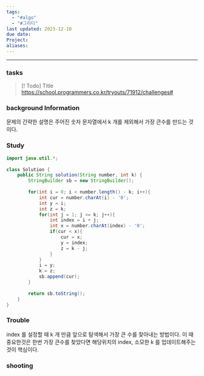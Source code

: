 ```yaml
---
tags:
  - "#algo"
  - "#그리디"
last updated: 2023-12-10
due date: 
Project: 
aliases:
---
```

--- 
### tasks

> [! Todo] Title
> https://school.programmers.co.kr/tryouts/71912/challenges#


### background Information

문제의 간략한  설명은 주어진 숫자 문자열에서 k 개를 제외해서 가장 큰수를 만드는 것이다.



### Study
~~~java
import java.util.*;  
  
class Solution {  
    public String solution(String number, int k) {  
        StringBuilder sb = new StringBuilder();  
  
        for(int i = 0; i < number.length() - k; i++){  
            int cur = number.charAt(i) - '0';  
            int y = i;  
            int z = k;  
            for(int j = 1; j <= k; j++){  
                int index = i + j;  
                int x = number.charAt(index) - '0';  
                if(cur < x){  
                    cur = x;  
                    y = index;  
                    z = k - j;  
                }  
            }  
            i = y;  
            k = z;  
            sb.append(cur);  
        }  
  
        return sb.toString();  
    }  
}
~~~


### Trouble

index 를 설정할 때 k 개 만큼 앞으로 탐색해서 가장 큰 수를 찾아내는 방법이다. 이 때 중요한것은 한번 가장 큰수를 찾았다면 해당위치의 index, 소모한 k 를 업데이트해주는 것이 핵심이다.



### shooting
